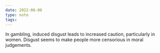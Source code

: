 ```yaml
---
date: 2022-06-06
type: note
tags: 
---
```


In gambling, induced disgust leads to increased caution, particularly in women.
Disgust seems to make people more censorious in moral judgements.
